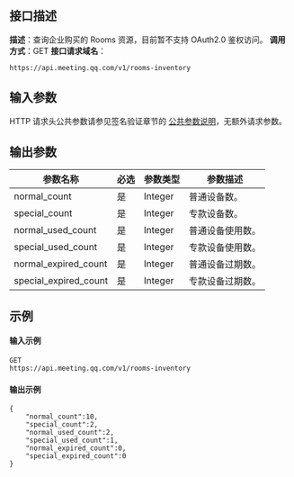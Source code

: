 ## 接口描述
**描述**：查询企业购买的 Rooms 资源，目前暂不支持 OAuth2.0 鉴权访问。
**调用方式**：GET
**接口请求域名**：
```Plaintext
https://api.meeting.qq.com/v1/rooms-inventory

```




## 输入参数
HTTP 请求头公共参数请参见签名验证章节的 [公共参数说明](https://cloud.tencent.com/document/product/1095/42413#.E5.85.AC.E5.85.B1.E5.8F.82.E6.95.B0)，无额外请求参数。



## 输出参数

| 参数名称              | 必选 | 参数类型 | 参数描述         |
| --------------------- | ---- | -------- | ---------------- |
| normal_count          | 是   | Integer  | 普通设备数。     |
| special_count         | 是   | Integer  | 专款设备数。     |
| normal_used_count     | 是   | Integer  | 普通设备使用数。 |
| special_used_count    | 是   | Integer  | 专款设备使用数。 |
| normal_expired_count  | 是   | Integer  | 普通设备过期数。 |
| special_expired_count | 是   | Integer  | 专款设备过期数。 |


## 示例

#### 输入示例
```plaintext
GET
https://api.meeting.qq.com/v1/rooms-inventory
```




#### 输出示例
```plaintext
{
    "normal_count":10,
    "special_count":2,
    "normal_used_count":2,
    "special_used_count":1,
    "normal_expired_count":0,
    "special_expired_count":0
}
```

